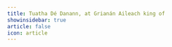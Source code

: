 ```yaml
---
title: Tuatha Dé Danann, at Grianán Aileach king of 
showinsidebar: true 
article: false 
icon: article 
---
```

